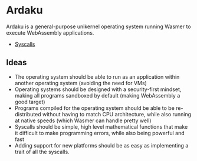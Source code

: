 # Ardaku
Ardaku is a general-purpose unikernel operating system running Wasmer to execute WebAssembly applications.

 - [Syscalls](SYSCALLS.md)

## Ideas
 - The operating system should be able to run as an application within another
   operating system (avoiding the need for VMs)
 - Operating systems should be designed with a security-first mindset, making
   all programs sandboxed by default (making WebAssembly a good target)
 - Programs compiled for the operating system should be able to be
   re-distributed without having to match CPU architecture, while also running
   at native speeds (which Wasmer can handle pretty well)
 - Syscalls should be simple, high level mathematical functions that make it
   difficult to make programming errors, while also being powerful and fast
 - Adding support for new platforms should be as easy as implementing a trait of
   all the syscalls.
